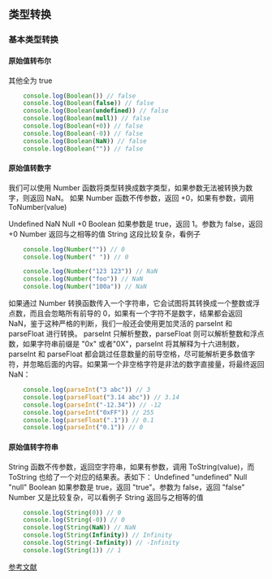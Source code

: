 ## 类型转换

### 基本类型转换

#### 原始值转布尔
其他全为 true
```js
    console.log(Boolean()) // false
    console.log(Boolean(false)) // false
    console.log(Boolean(undefined)) // false
    console.log(Boolean(null)) // false
    console.log(Boolean(+0)) // false
    console.log(Boolean(-0)) // false
    console.log(Boolean(NaN)) // false
    console.log(Boolean("")) // false
```
#### 原始值转数字
我们可以使用 Number 函数将类型转换成数字类型，如果参数无法被转换为数字，则返回 NaN。
如果 Number 函数不传参数，返回 +0，如果有参数，调用 ToNumber(value)

Undefined	NaN
Null	+0
Boolean	如果参数是 true，返回 1。参数为 false，返回 +0
Number	返回与之相等的值
String	这段比较复杂，看例子

```js
    console.log(Number("")) // 0
    console.log(Number(" ")) // 0

    console.log(Number("123 123")) // NaN
    console.log(Number("foo")) // NaN
    console.log(Number("100a")) // NaN
```

如果通过 Number 转换函数传入一个字符串，它会试图将其转换成一个整数或浮点数，而且会忽略所有前导的 0，如果有一个字符不是数字，结果都会返回 NaN，鉴于这种严格的判断，我们一般还会使用更加灵活的 parseInt 和 parseFloat 进行转换。
parseInt 只解析整数，parseFloat 则可以解析整数和浮点数，如果字符串前缀是 "0x" 或者"0X"，parseInt 将其解释为十六进制数，parseInt 和 parseFloat 都会跳过任意数量的前导空格，尽可能解析更多数值字符，并忽略后面的内容。如果第一个非空格字符是非法的数字直接量，将最终返回 NaN：
```js
    console.log(parseInt("3 abc")) // 3
    console.log(parseFloat("3.14 abc")) // 3.14
    console.log(parseInt("-12.34")) // -12
    console.log(parseInt("0xFF")) // 255
    console.log(parseFloat(".1")) // 0.1
    console.log(parseInt("0.1")) // 0
```

#### 原始值转字符串
String 函数不传参数，返回空字符串，如果有参数，调用 ToString(value)，而 ToString 也给了一个对应的结果表。表如下：
Undefined	"undefined"
Null	"null"
Boolean	如果参数是 true，返回 "true"。参数为 false，返回 "false"
Number	又是比较复杂，可以看例子
String	返回与之相等的值

```js
    console.log(String(0)) // 0
    console.log(String(-0)) // 0
    console.log(String(NaN)) // NaN
    console.log(String(Infinity)) // Infinity
    console.log(String(-Infinity)) // -Infinity
    console.log(String(1)) // 1
```


[参考文献](https://github.com/mqyqingfeng/Blog/issues/164)